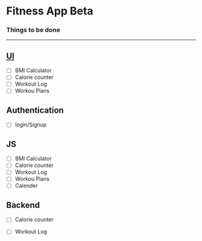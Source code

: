 # Fitness App Beta

### Things to be done 
---

## [UI](https://www.figma.com/file/hVJNrTHoqEqtVLweSxJtcQ/Spotify?type=design&node-id=0%3A1&mode=design&t=QXySgQn6hiwvYOAz-1)
- [ ] BMI Calculator
- [ ] Calorie counter
- [ ] Workout Log
- [ ] Workou Plans

## Authentication
- [ ]  login/Signup

## JS
- [ ] BMI Calculator
- [ ] Calorie counter
- [ ] Workout Log
- [ ] Workou Plans
- [ ] Calender

## Backend
- [ ] Calorie counter
- [ ] Workout Log


